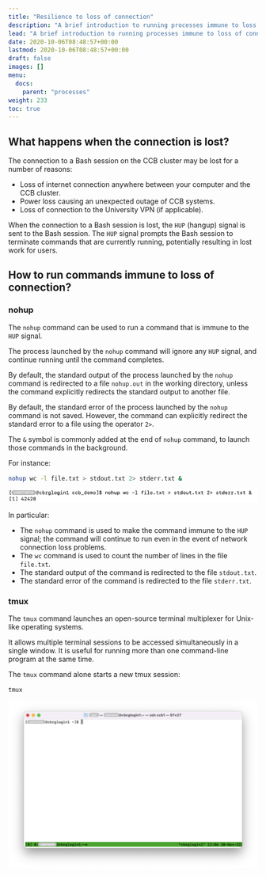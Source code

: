 ```yaml
---
title: "Resilience to loss of connection"
description: "A brief introduction to running processes immune to loss of connection."
lead: "A brief introduction to running processes immune to loss of connection."
date: 2020-10-06T08:48:57+00:00
lastmod: 2020-10-06T08:48:57+00:00
draft: false
images: []
menu:
  docs:
    parent: "processes"
weight: 233
toc: true
---
```


## What happens when the connection is lost?

The connection to a Bash session on the CCB cluster may be lost for a number
of reasons:

- Loss of internet connection anywhere between your computer and the CCB cluster.
- Power loss causing an unexpected outage of CCB systems.
- Loss of connection to the University VPN (if applicable).

When the connection to a Bash session is lost, the `HUP` (hangup) signal is sent
to the Bash session.
The `HUP` signal prompts the Bash session to terminate commands that are currently
running, potentially resulting in lost work for users.

## How to run commands immune to loss of connection?

### nohup

The `nohup` command can be used to run a command that is immune to the `HUP` signal.

The process launched by the `nohup` command will ignore any `HUP` signal, and
continue running until the command completes.

By default, the standard output of the process launched by the `nohup` command is
redirected to a file `nohup.out` in the working directory, unless the command
explicitly redirects the standard output to another file.

By default, the standard error of the process launched by the `nohup` command is
not saved.
However, the command can explicitly redirect the standard error to a file using
the operator `2>`.

The `&` symbol is commonly added at the end of `nohup` command, to launch those
commands in the background.

For instance:

```bash
nohup wc -l file.txt > stdout.txt 2> stderr.txt &
```

![Running a command immune to hangup signals.](nohup.png)

In particular:

- The `nohup` command is used to make the command immune to the `HUP` signal;
  the command will continue to run even in the event of network connection loss
  problems.
- The `wc` command is used to count the number of lines in the file `file.txt`.
- The standard output of the command is redirected to the file `stdout.txt`.
- The standard error of the command is redirected to the file `stderr.txt`.

### tmux

The `tmux` command launches an open-source terminal multiplexer for Unix-like operating systems.

It allows multiple terminal sessions to be accessed simultaneously in a single window.
It is useful for running more than one command-line program at the same time.

The `tmux` command alone starts a new tmux session:

```bash
tmux
```

![The 'tmux' command starts a new session.](tmux.png)

<!-- Link definitions -->
